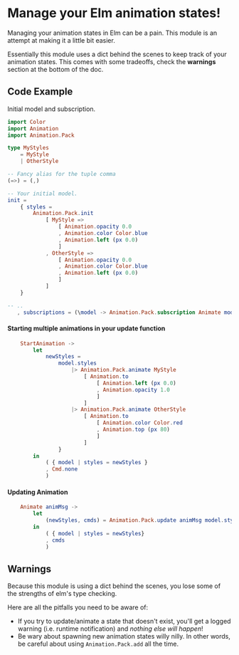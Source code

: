 # Manage your Elm animation states!

Managing your animation states in Elm can be a pain.  This module is an attempt at making it a little bit easier.

Essentially this module uses a dict behind the scenes to keep track of your animation states.  This comes with some tradeoffs, check the __warnings__ section at the bottom of the doc.


## Code Example

Initial model and subscription.
```elm
import Color
import Animation
import Animation.Pack

type MyStyles 
    = MyStyle 
    | OtherStyle

-- Fancy alias for the tuple comma
(=>) = (,)

-- Your initial model.
init =
    { styles = 
        Animation.Pack.init
            [ MyStyle =>
                [ Animation.opacity 0.0
                , Animation.color Color.blue
                , Animation.left (px 0.0)
                ]
            , OtherStyle =>
                [ Animation.opacity 0.0
                , Animation.color Color.blue
                , Animation.left (px 0.0)
                ]
            ]
    }

-- ..
   , subscriptions = (\model -> Animation.Pack.subscription Animate model.styles)

```


#### Starting multiple animations in your update function
```elm
    StartAnimation ->
        let
            newStyles =
                model.styles
                    |> Animation.Pack.animate MyStyle
                        [ Animation.to
                            [ Animation.left (px 0.0)
                            , Animation.opacity 1.0
                            ]
                        ]
                    |> Animation.Pack.animate OtherStyle
                        [ Animation.to
                            [ Animation.color Color.red
                            , Animation.top (px 80)
                            ]
                        ]
                }
        in
            ( { model | styles = newStyles }
            , Cmd.none
            )
```

#### Updating Animation
```elm
    Animate animMsg ->
        let
            (newStyles, cmds) = Animation.Pack.update animMsg model.styles
        in
            ( { model | styles = newStyles}
            , cmds
            )
```

## Warnings

Because this module is using a dict behind the scenes, you lose some of the strengths of elm's type checking.

Here are all the pitfalls you need to be aware of:

  * If you try to update/animate a state that doesn't exist, you'll get a logged warning (i.e. runtime notification) and _nothing else will happen_!
  * Be wary about spawning new animation states willy nilly.  In other words, be careful about using `Animation.Pack.add` all the time.







